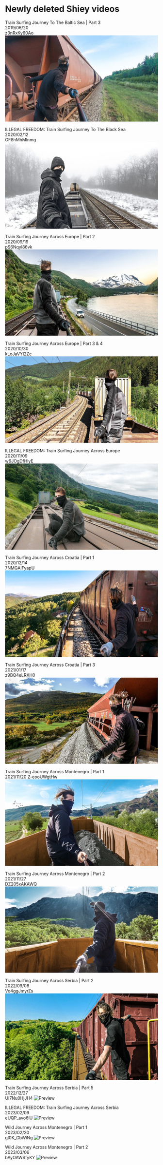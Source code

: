 # Newly deleted Shiey videos

Train Surfing Journey To The Baltic Sea | Part 3  
2019/06/20  
z3nRxKy60Ao
![Preview](video_preview/Train_Surfing_Journey_To_The_Baltic_Sea___Part_3.webp)


ILLEGAL FREEDOM: Train Surfing Journey To The Black Sea  
2020/02/12  
GF8hMhMlnmg
![Preview](video_preview/ILLEGAL_FREEDOM_-_Train_Surfing_Journey_To_The_Black_Sea.webp)


Train Surfing Journey Across Europe | Part 2  
2020/09/19  
pS6Nqyl86vk
![Preview](video_preview/Train_Surfing_Journey_Across_Europe___Part_2.jpg)

Train Surfing Journey Across Europe | Part 3 & 4  
2020/10/30  
kLoJaVYI2Zc
![Preview](video_preview/Train_Surfing_Journey_Across_Europe___Part_3_&_4.jpg)

ILLEGAL FREEDOM: Train Surfing Journey Across Europe  
2020/11/09  
w6JOgDfHlyE
![Preview](video_preview/ILLEGAL_FREEDOM_-_Train_Surfing_Journey_Across_Europe.webp)

Train Surfing Journey Across Croatia | Part 1  
2020/12/14  
7NMGAIFyapU
![Preview](video_preview/Train_Surfing_Journey_Across_Croatia___Part_1.jpg)


Train Surfing Journey Across Croatia | Part 3  
2021/01/17  
z9BQ4eLRXH0
![Preview](video_preview/Train_Surfing_Journey_Across_Croatia___Part_3.webp)

Train Surfing Journey Across Montenegro | Part 1  
2021/11/20
Z-eooUWgtHw
![Preview](video_preview/Train_Surfing_Journey_Across_Montenegro___Part_1.webp)

Train Surfing Journey Across Montenegro | Part 2  
2021/11/27  
DZ205xAKAWQ
![Preview](video_preview/Train_Surfing_Journey_Across_Montenegro___Part_2.webp)


Train Surfing Journey Across Serbia | Part 2  
2022/09/08  
Vo4ggJmyrZs
![Preview](video_preview/Train_Surfing_Journey_Across_Serbia___Part_2.webp)


Train Surfing Journey Across Serbia | Part 5  
2022/12/27  
UI7Nu0HjJH4
![Preview](video_preview/Train_Surfing_Journey_Across_Serbia_｜_Part_5.webp)

ILLEGAL FREEDOM: Train Surfing Journey Across Serbia  
2023/02/09  
eUQP_avo6iU
![Preview](video_preview/ILLEGAL_FREEDOM：_Train_Surfing_Journey_Across_Serbia.webp)

Wild Journey Across Montenegro | Part 1  
2023/02/20  
gI0K_GbWiNg
![Preview](video_preview/Wild_Journey_Across_Montenegro_｜_Part_1.webp)

Wild Journey Across Montenegro | Part 2  
2023/03/06  
bAyOAWSfyKY
![Preview](video_preview/Wild_Journey_Across_Montenegro_｜_Part_2.webp)